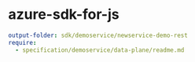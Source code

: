 # azure-sdk-for-js
``` yaml
output-folder: sdk/demoservice/newservice-demo-rest
require:
  - specification/demoservice/data-plane/readme.md
```
